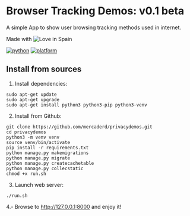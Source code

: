 # Browser Tracking Demos: v0.1 beta

A simple App to show user browsing tracking methods used in internet.

Made with ![Love](https://cloud.githubusercontent.com/assets/4301109/16754758/82e3a63c-4813-11e6-9430-6015d98aeaab.png) in Spain

[![python](https://img.shields.io/badge/python-3.8-blue.svg?logo=python&labelColor=yellow)](https://www.python.org/downloads/)
[![platform](https://img.shields.io/badge/platform-osx%2Flinux%2Fwindows-green.svg)](https://github.com/EU-EDPS/website-evidence-collector)


## Install from sources

1. Install dependencies:

```
sudo apt-get update
sudo apt-get upgrade
sudo apt-get install python3 python3-pip python3-venv
```

2. Install  from Github:

```    
git clone https://github.com/mercaderd/privacydemos.git
cd privacydemos
python3 -m venv venv
source venv/bin/activate
pip install -r requirements.txt
python manage.py makemigrations
python manage.py migrate
python manage.py createcachetable
python manage.py collecstatic
chmod +x run.sh
```

3. Launch web server:
``` 
./run.sh
``` 

4.- Browse to http://127.0.0.1:8000 and enjoy it!
